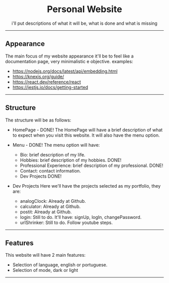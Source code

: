 
<h1 align="center"> Personal Website </h1>

<p align="center"> i'll put descriptions of what it will be, what is done and what is missing </p>

---

## Appearance

The main focus of my website appearance it'll be to feel like a documentation page, very minimalistic e objective.
examples:

- https://nodejs.org/docs/latest/api/embedding.html
- https://knexjs.org/guide/
- https://react.dev/reference/react
- https://jestjs.io/docs/getting-started

---

## Structure

The structure will be as follows:

- HomePage - DONE!
The HomePage will have a brief description of what to expect when you visit this website. It will also have the menu option.

- Menu - DONE!
The menu option will have:

  + Bio: brief description of my life.
  + Hobbies: brief description of my hobbies. DONE!
  + Professional Experience: brief description of my professional. DONE!
  + Contact: contact information.
  + Dev Projects DONE!

- Dev Projects
Here we'll have the projects selected as my portfolio, they are:

  + analogClock: Already at Github.
  + calculator: Already at Github.
  + postit: Already at Github.
  + login: Still to do. It'll have: signUp, logIn, changePassword.
  + urlShrinker: Still to do. Follow youtube steps.

---

## Features

This website will have 2 main features:

- Selection of language, english or portuguese.
- Selection of mode, dark or light

---